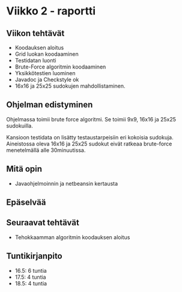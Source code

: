 # Viikko 2 - raportti

## Viikon tehtävät
* Koodauksen aloitus
* Grid luokan koodaaminen
* Testidatan luonti
* Brute-Force algoritmin koodaaminen
* Yksikkötestien luominen
* Javadoc ja Checkstyle ok
* 16x16 ja 25x25 sudokujen mahdollistaminen.

## Ohjelman edistyminen
Ohjelmassa toimii brute force algoritmi. Se toimii 9x9, 16x16 ja 25x25 sudokuilla.

Kansioon testidata on lisätty testaustarpeisiin eri kokoisia sudokuja. Aineistossa oleva 16x16 ja 25x25 sudokut eivät ratkeaa brute-force menetelmällä alle 30minuutissa.

## Mitä opin
* Javaohjelmoinnin ja netbeansin kertausta

## Epäselvää

## Seuraavat tehtävät
* Tehokkaamman algoritmin koodauksen aloitus

## Tuntikirjanpito
* 16.5: 6 tuntia
* 17.5: 4 tuntia
* 18.5: 4 tuntia
